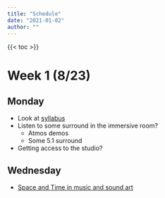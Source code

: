 ```yaml
---
title: "Schedule"
date: "2021-01-02"
author: ""
---
```


{{< toc >}}

# Week 1 (8/23)

## Monday

- Look at [syllabus](../syllabus)
- Listen to some surround in the immersive room?
  - Atmos demos
  - Some 5.1 surround
- Getting access to the studio?

## Wednesday

- [Space and Time in music and sound art](../lectures/week-1/space-and-time/)

<!--

## Friday

- [Historical Context - audio](x-devonthink-item://C2578D62-1CD5-45F7-AEA8-88F7C7AE19BE?page=1) - [notes](Modules/historical-context)
- Why space
  - [Introduction to spatial audio](x-devonthink-item://2B021C8E-B6CB-47C8-84E4-3388C1BD5ABA?page=13)
- [Encoding/decoding](https://github.com/tambien/SoundInSpace/blob/a330999cdb7febcf9d45c93a1d082482ad292506/modules/encoding_decoding.md)
- Assignment: [Mono](../projects/mono)

# Week 2 (8/28)

- [Spatial listening](https://github.com/tambien/SoundInSpace/blob/a330999cdb7febcf9d45c93a1d082482ad292506/modules/3d_sound_perception.md) [# [SPATIAL LISTENING AND ITS COMPUTER SIMULATION ON ELECTRONIC MUSIC](Texts/spatial-listening.pdf)]
- Spatial Hearing[# [The Art and Science of Surround and Stereo Recording
  ](x-devonthink-item://740930CB-441D-4BA8-9D4B-0BC1147C9A52?page=23)]
- [Spatial audio psychoacoustics](x-devonthink-item://2B021C8E-B6CB-47C8-84E4-3388C1BD5ABA?page=33)
- [Binaural Hearing and acoustic space](Modules/binaural-hearing-and-acoustic-space) - Truax
- binaural recording with the Zoom H3-VR and my sound professionals ear buds
- Assignment: [Stereo/binaural](../projects/stereo)

> Watch: Star Wars - Dolby Stereo

# Week 3 (9/5)

# Monday

Labor Day - No class

**Beyond Dolby (Stereo) - Kerins**

- Production and Style
  - Cinema's HIdden Multi-channel history and the origins of digital surround
  - The Sound of 5.1: Aura Aesthetics
  - The look of 5.1: Visual aesthetics
  - Decoding the digital surround style
  - Using the digital surround style
- Analysis
  - Studying multi-channel soundtracks
  - Studying image/sound interaCtions
- Theory
  - Body and voice
  - Apparatus Theory
  - The real and the symbolic

Assignment: [5.1](../projects/quad)

> Watch: Disney's Fantasia - the first movie released in Surround, Jurrasic Park (5.1 Surround DTS), Batman Returns (First Dolby Digital 5.1), Last Action hero (7.1 Surround)

# Week 4 (9/12)

- [Multichannel stereo and surround sound systems](x-devonthink-item://2B021C8E-B6CB-47C8-84E4-3388C1BD5ABA?page=94)
- 5.1 mixing in Logic X
  - Listen to 5.1 mixes and
  - Check out a few movies from the library to compare their 5.1 mixes and test whether the surround works without a receiver.
  - make our own

> Read: [Surround Sound Explained: Foundations](https://www.soundonsound.com/techniques/surround-sound-explained-part-1), [Mixing in surround](https://www.soundonsound.com/techniques/surround-sound-explained-part-7), [Surround Production](https://www.soundonsound.com/techniques/surround-sound-explained-part-8)

# Week 5 (9/18) -

- Stereo micing techniques - [Edwin Pfanzagl-Cardone - The Art and Science of Surround and Stereo Recording\_ Including 3D Audio Techniques-Springer \(2021\)](x-devonthink-item://740930CB-441D-4BA8-9D4B-0BC1147C9A52?page=78)
- Surround micing techniques - [Edwin Pfanzagl-Cardone - The Art and Science of Surround and Stereo Recording\_ Including 3D Audio Techniques-Springer \(2021\)](x-devonthink-item://740930CB-441D-4BA8-9D4B-0BC1147C9A52?page=117)

# Thursday

Class canceled - DSU Day of Service (afternoon classes canceled).

# Week 6 (9/26)

- Listen to ambisonics recordings
  - [Rode ambisonic recordings](https://library.soundfield.com/)
  - Listen to other experimental ambisonic works
- How do ambisonics work? Theory..
- Look at common tools for working with ambisoncis recordings
  - [Sparta](https://leomccormack.github.io/sparta-site/)
  - [Ambisonic Toolkit](https://www.ambisonictoolkit.net/)
  - [EAR Production Suite](https://ear-production-suite.ebu.io/)
  - [O3a](https://www.blueripplesound.com/o3a_core)
  - [Reaper Surround](https://github.com/junh1024/Reaper-Surround#introduction)

Assignment: Ambisonics - record and produce something

> Read: [Surround Sound Explained: Ambisonics](https://www.soundonsound.com/techniques/surround-sound-explained-part-3)

# Week 7 (10/3) -

- Recording ambisonics with the Zoom H3-VR

# Week 8 (10/10) - Introduction to Dolby Atmos

[What is Dolby Atmos](x-devonthink-item://C0053DA0-7721-439A-B23C-2250929ADA34?page=13)

- What is Dolby Atmos?
  - History
  - Key Aspects of Dolby Atmos
  - Understanding the Playing Field
  - New terminology
- Software & Hardware
- Configuration
- Mixing
  - Panning
  - Metering
- Recording - Master File
  - Concepts
  - Transport and Timecode
  - Recording
  - Setting and Configuration
- Media Files and Codecs
  - Dolby Atmos Master File
  - Re-renders
  - Media File Formats
  - Conversion tool
  - Delivery Codecs
  - Production - Delivery - Playback

> Watch: [Mixing in Dolby Atmos - How it Works](https://www.amazon.com/Mixing-Dolby-Atmos-different-approach/dp/B09PK4F6XV/135-8860982-5856651?content-id=amzn1.sym.7757a8b5-874e-4a67-9d85-54ed32f01737&psc=1), Brave (first movie in Dolby Atmos)

Assignment: do something with atmos

# Week 9 (10/17) -

- Atmos with Logic X
  - Introduction
  - External Renderer
  - Internal Renderer
  - 3D Panning
  - Surround Plugins
- [Dolby atmos: music creation 101](https://professional.dolby.com/music/dolby-atmos-music-creation-101/)

> [Logic Pro - What's new in 10.7 (With in-depth Dolby Atmos Explanations)](https://www.youtube.com/watch?v=-WWhJQNo2zU), [Logic Pro update 10.7.3 (now monitor Dolby Atmos with the Apple Renderer)](https://www.youtube.com/watch?v=PwxXc-J_9R4)

# Week 10 (10/24) - Atmos Movies

- Theatrical
- TV/Series
- Broadcast
- Games

# Monday

Native America Day - No Class

> Watch: [Bob Clearmountain on Immersive Audio](https://www.youtube.com/watch?v=qgTy6geufds)

# Week 11 (10/31) - Atmos Games

- [Atmos with games](https://www.dolby.com/experience/games/)
- [Dolby Atmos and Wwise](https://games.dolby.com/atmos/wwise/)
- This may not work on mac, maybe just play some games?

# Week 12 (11/7) - Atmos Music

- Mixing with Binaural
- Content Delivery
- Consumer Playback challenges

# Friday

Veteran's Day - No Class

# Week 13 (11/14)

- Begin work on final

# Week 14 (11/21)

# Thursday

Thanksgiving - No classes

# Week 15 (11/27)

# Week 16 (12/5)

# Thursday

Start of final exams -->
